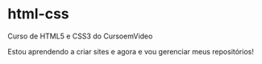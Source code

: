 # html-css
 Curso de HTML5 e CSS3 do CursoemVideo

Estou aprendendo a criar sites e agora e vou gerenciar meus repositórios!